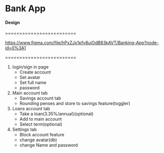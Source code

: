 # Bank App

#### Design

=========================

https://www.figma.com/file/hPxZJx1pfv8uiOdB83kAVT/Banking-App?node-id=0%3A1

=========================

1. login/sign in page
    - Create account
    - Set avatar
    - Set full name
    - password
2. Main account tab
    - Savings account tab
    - Rounding penses and store to savings feature(toggler)
3. Loans account tab
    - Take a loan(3.35%/annual)(optional)
    - Add to main account
    - Select term(optional)
4. Settings tab
    - Block account feature
    - change avatar(db)
    - change Name and password
